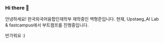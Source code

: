 ### Hi there 👋
안녕하세요!
한국외국어융합인재학부 재학중인 백형준입니다. 
현재, Upstaeg_AI Lab & fastcampus에서 부트캠프를 진행중입니다.

반가워요 :) 

<!--
**vividbaek/vividbaek** is a ✨ _special_ ✨ repository because its `README.md` (this file) appears on your GitHub profile.

Here are some ideas to get you started:

- 🔭 I’m currently working on ...
- 🌱 I’m currently learning ...
- 👯 I’m looking to collaborate on ...
- 🤔 I’m looking for help with ...
- 💬 Ask me about ...
- 📫 How to reach me: ...
- 😄 Pronouns: ...
- ⚡ Fun fact: ...
-->
